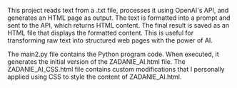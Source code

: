 This project reads text from a .txt file, processes it using OpenAI's API, and generates an HTML page as output. The text is formatted into a prompt and sent to the API, which returns HTML content. The final result is saved as an HTML file that displays the formatted content. This is useful for transforming raw text into structured web pages with the power of AI.


The main2.py file contains the Python program code. When executed, it generates the initial version of the ZADANIE_AI.html file. The ZADANIE_AI_CSS.html file contains custom modifications that I personally applied using CSS to style the content of ZADANIE_AI.html.
